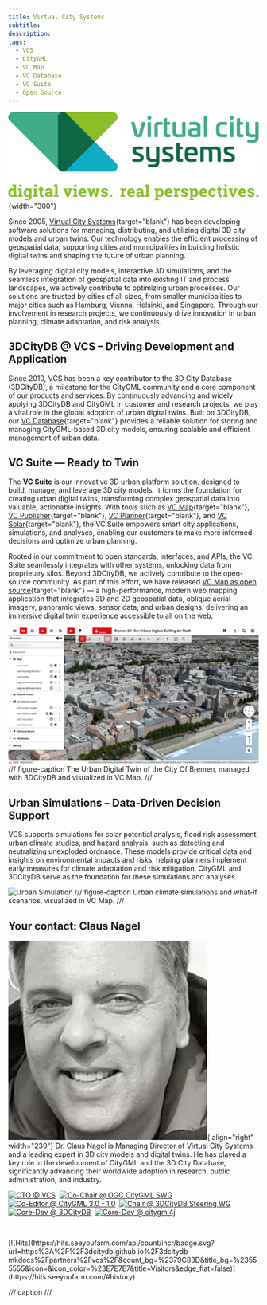 ```yaml
---
title: Virtual City Systems
subtitle:
description:
tags:
  - VCS
  - CityGML
  - VC Map
  - VC Database
  - VC Suite
  - Open Source
---
```


![Virtual City Systems](assets/vcs-logo.png){width="300"}

Since 2005, [Virtual City Systems](https://vc.systems/en/){target="blank"} has been developing software solutions for managing,
distributing, and utilizing digital 3D city models and urban twins. Our technology enables the efficient
processing of geospatial data, supporting cities and municipalities in building holistic digital twins and shaping
the future of urban planning.

By leveraging digital city models, interactive 3D simulations, and the seamless integration of geospatial data into
existing IT and process landscapes, we actively contribute to optimizing urban processes. Our solutions are trusted by
cities of all sizes, from smaller municipalities to major cities such as Hamburg, Vienna, Helsinki, and Singapore.
Through our involvement in research projects, we continuously drive innovation in urban planning, climate adaptation,
and risk analysis.

## 3DCityDB @ VCS – Driving Development and Application

Since 2010, VCS has been a key contributor to the 3D City Database (3DCityDB), a milestone for the CityGML community
and a core component of our products and services. By continuously advancing and widely applying 3DCityDB
and CityGML in customer and research projects, we play a vital role in the global adoption of urban digital twins.
Built on 3DCityDB, our [VC Database](https://vc.systems/en/products/vc-database/){target="blank"} provides a reliable solution for
storing and managing CityGML-based 3D city models, ensuring scalable and efficient management of urban data.

## VC Suite — Ready to Twin

The **VC Suite** is our innovative 3D urban platform solution, designed to build, manage, and leverage 3D city models. It
forms the foundation for creating urban digital twins, transforming complex geospatial data into valuable, actionable
insights. With tools such as [VC Map](https://vc.systems/en/products/vc-map/){target="blank"}, [VC Publisher](https://vc.systems/en/products/vc-publisher/){target="blank"},
[VC Planner](https://vc.systems/en/products/vc-planner/){target="blank"}, and [VC Solar](https://vc.systems/en/products/vc-solar/){target="blank"},
the VC Suite empowers smart city applications, simulations, and analyses, enabling our customers to make more
informed decisions and optimize urban planning. 

Rooted in our commitment to open standards, interfaces, and APIs, the VC Suite seamlessly integrates
with other systems, unlocking data from proprietary silos. Beyond 3DCityDB, we actively contribute to the
open-source community. As part of this effort, we have released
[VC Map as open source](https://github.com/virtualcitySYSTEMS/map-ui){target="blank"} — a high-performance, modern
web mapping application that integrates 3D and 2D geospatial data, oblique aerial imagery, panoramic views, sensor data,
and urban designs, delivering an immersive digital twin experience accessible to all on the web.

![Digital Twin Bremen](assets/vcs-digital-twin-bremen.png)
/// figure-caption
The Urban Digital Twin of the City Of Bremen, managed with 3DCityDB and visualized in VC Map.
///

## Urban Simulations – Data-Driven Decision Support

VCS supports simulations for solar potential analysis, flood risk assessment, urban climate studies, and hazard
analysis, such as detecting and neutralizing unexploded ordnance. These models provide critical data and insights on
environmental impacts and risks, helping planners implement early measures for climate adaptation and risk mitigation.
CityGML and 3DCityDB serve as the foundation for these simulations and analyses.

![Urban Simulation](assets/vcs-urban-simulation.jpg)
/// figure-caption
Urban climate simulations and what-if scenarios, visualized in VC Map. 
///

## Your contact: Claus Nagel

![Claus Nagel](assets/cnagel.jpg){ align="right" width="230"}
Dr. Claus Nagel is Managing Director of Virtual City Systems and a leading expert in 3D city models and digital twins.
He has played a key role in the development of CityGML and the 3D City Database, significantly advancing their
worldwide adoption in research, public administration, and industry.

[![CTO @ VCS](https://img.shields.io/badge/CTO-VCS-blue)](https://vc.systems/en/)&nbsp;
[![Co-Chair @ OGC CityGML SWG](https://img.shields.io/badge/Co--Chair-OGC_CityGML_SWG-blue)](https://www.ogc.org/standards-working-groups/)&nbsp;
[![Co-Editor @ CityGML 3.0 - 1.0](https://img.shields.io/badge/Co--Editor-CityGML_3.0_--_1.0-blue)](https://www.ogc.org/publications/standard/citygml/)&nbsp;
[![Chair @ 3DCityDB Steering WG](https://img.shields.io/badge/Chair-3DCityDB_Steering_WG-blue)](https://github.com/3dcitydb)&nbsp;
[![Core-Dev @ 3DCityDB](https://img.shields.io/badge/Core--Dev-3DCityDB-blue)](https://github.com/3dcitydb)&nbsp;
[![Core-Dev @ citygml4j](https://img.shields.io/badge/Core--Dev-citygml4j-blue)](https://github.com/citygml4j)

<p>&nbsp;</p>
[![Hits](https://hits.seeyoufarm.com/api/count/incr/badge.svg?url=https%3A%2F%2F3dcitydb.github.io%2F3dcitydb-mkdocs%2Fpartners%2Fvcs%2F&count_bg=%2379C83D&title_bg=%23555555&icon=&icon_color=%23E7E7E7&title=Visitors&edge_flat=false)](https://hits.seeyoufarm.com/#history)

/// caption
///